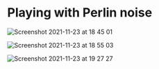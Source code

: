 # Playing with Perlin noise

![Screenshot 2021-11-23 at 18 45 01](https://user-images.githubusercontent.com/54947763/143244267-1e8ee549-9b1c-4f5c-baa4-309fb18a9f20.png)

![Screenshot 2021-11-23 at 18 55 03](https://user-images.githubusercontent.com/54947763/143244320-c1d6cbba-5b28-4844-b871-43da04ad5ef5.png)

![Screenshot 2021-11-23 at 19 27 27](https://user-images.githubusercontent.com/54947763/143244334-82d221c8-da54-4868-8823-fa9ea1b10989.png)
